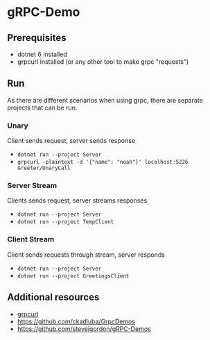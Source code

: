 # gRPC-Demo

## Prerequisites
* dotnet 6 installed
* grpcurl installed (or any other tool to make grpc "requests")

## Run 

As there are different scenarios when using grpc, there are separate projects that can be run. 

### Unary 

Client sends request, server sends response

* `dotnet run --project Server`
* `grpcurl -plaintext -d '{"name": "noah"}' localhost:5226 Greeter/UnaryCall`

### Server Stream

Clients sends request, server streams responses

* `dotnet run --project Server`
* `dotnet run --project TempClient`

### Client Stream 

Client sends requests through stream, server responds

* `dotnet run --project Server`
* `dotnet run --project GreetingsClient`


## Additional resources
* [grpcurl](https://github.com/fullstorydev/grpcurl)
* https://github.com/ckadluba/GrpcDemos 
* https://github.com/stevejgordon/gRPC-Demos